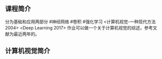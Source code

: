 ## 课程简介
分为基础和应用两部分 #神经网络 #卷积 #强化学习
<计算机视觉-一种现代方法 2004> <Deep Learning 2017>
作业可以做一个关于计算机视觉的综述，参考文献为最近两年的。

## 计算机视觉简介
